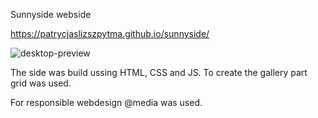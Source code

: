 Sunnyside webside

https://patrycjaslizszpytma.github.io/sunnyside/

![desktop-preview](https://user-images.githubusercontent.com/62251596/204361189-7c4d2dae-f391-4b41-9576-5acab6096dc8.jpg)


The side was build ussing HTML, CSS and JS. 
To create the gallery part grid was used.

For responsible webdesign @media was used.
